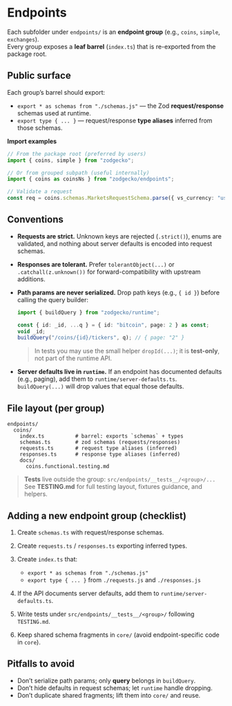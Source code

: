 # Endpoints

Each subfolder under `endpoints/` is an **endpoint group** (e.g., `coins`, `simple`, `exchanges`).  
Every group exposes a **leaf barrel** (`index.ts`) that is re-exported from the package root.

## Public surface

Each group’s barrel should export:

- `export * as schemas from "./schemas.js"` — the Zod **request/response** schemas used at runtime.
- `export type { ... }` — request/response **type aliases** inferred from those schemas.

**Import examples**

```ts
// From the package root (preferred by users)
import { coins, simple } from "zodgecko";

// Or from grouped subpath (useful internally)
import { coins as coinsNs } from "zodgecko/endpoints";

// Validate a request
const req = coins.schemas.MarketsRequestSchema.parse({ vs_currency: "usd" });
```

## Conventions

- **Requests are strict.** Unknown keys are rejected (`.strict()`), enums are validated, and nothing about server defaults is encoded into request schemas.
- **Responses are tolerant.** Prefer `tolerantObject(...)` or `.catchall(z.unknown())` for forward-compatibility with upstream additions.
- **Path params are never serialized.** Drop path keys (e.g., `{ id }`) before calling the query builder:

  ```ts
  import { buildQuery } from "zodgecko/runtime";

  const { id: _id, ...q } = { id: "bitcoin", page: 2 } as const;
  void _id;
  buildQuery("/coins/{id}/tickers", q); // { page: "2" }
  ```

  > In tests you may use the small helper `dropId(...)`; it is **test-only**, not part of the runtime API.

- **Server defaults live in `runtime`.** If an endpoint has documented defaults (e.g., paging), add them to `runtime/server-defaults.ts`.
  `buildQuery(...)` will drop values that equal those defaults.

## File layout (per group)

```
endpoints/
  coins/
    index.ts          # barrel: exports `schemas` + types
    schemas.ts        # zod schemas (requests/responses)
    requests.ts       # request type aliases (inferred)
    responses.ts      # response type aliases (inferred)
    docs/
      coins.functional.testing.md
```

> **Tests** live outside the group: `src/endpoints/__tests__/<group>/...`
> See **TESTING.md** for full testing layout, fixtures guidance, and helpers.

## Adding a new endpoint group (checklist)

1. Create `schemas.ts` with request/response schemas.
2. Create `requests.ts` / `responses.ts` exporting inferred types.
3. Create `index.ts` that:
   - `export * as schemas from "./schemas.js"`
   - `export type { ... }` from `./requests.js` and `./responses.js`

4. If the API documents server defaults, add them to `runtime/server-defaults.ts`.
5. Write tests under `src/endpoints/__tests__/<group>/` following `TESTING.md`.
6. Keep shared schema fragments in `core/` (avoid endpoint-specific code in `core`).

## Pitfalls to avoid

- Don’t serialize path params; only **query** belongs in `buildQuery`.
- Don’t hide defaults in request schemas; let `runtime` handle dropping.
- Don’t duplicate shared fragments; lift them into `core/` and reuse.

